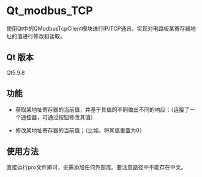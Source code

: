 # Qt\_modbus\_TCP

使用Qt中的QModbusTcpClient模块进行IP/TCP通讯，实现对电路板某寄存器地址的值进行修改和读取。



## Qt 版本

Qt5.9.8



## 功能

*   获取某地址寄存器的当前值，并基于其值的不同做出不同的响应；（连接了一个遥控器，可通过按钮修改其值）

*   修改某地址寄存器的当前值；（比如，将其值重置为0）



## 使用方法

直接运行pro文件即可，无需添加任何外部库。要注意路径中不能存在中文。

